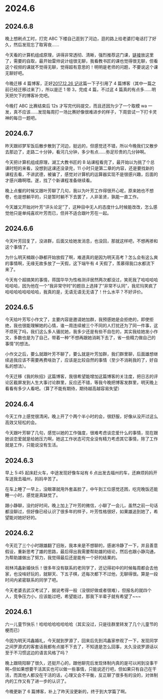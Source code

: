 # 2024.6

## 2024.6.8

晚上想刷点工时，打完 ABC 下楼自己逛到了河边，逛的路上给老婆打电话打了好久，然后发现忘了取宵夜……

今天看的计算机组成原理，讲得非常透彻、清晰，强烈推荐这门课，[链接](https://www.bilibili.com/video/BV1ps4y1d73V)放这里了，需要的自取，最开始雷帅说计组很无聊，我看教书匠的课也觉得很无聊，但看这个视频的课就不觉得无聊，觉得超有意思的！明明是老师的问题，不要说这个课无聊好吧。

今晚迁移 4 篇博客，正好[2017.12.26 记](https://exroc.github.io/%E6%9D%82%E8%AE%B0/%E5%A4%A7%E5%AD%A6/2017-12-26-%E8%AE%B0/)这篇一下子引用了 4 篇博客（其中一篇之前已经迁移过来了），所以是迁 1 带 3，完成 4 篇，不过这 4 篇真的有点多……明天把欠下的博客补完吧。

今晚打 ABC 比赛结束后 12s 才写完代码提交，而且还因为少了一个取模 wa 一发，真不应该……发现每周打一场比赛好像很难进步的样子，下周尝试一下打卡灵神的每日一题吧。

## 2024.6.7

昨天跟祁梦军饭后散步散到了河边，挺远的，但感觉还不错，所以今晚我们又散步去那边了，走路二十分钟，看河几分钟，多少有点……弥足珍贵的几分钟啊。

 今天把计算机组成原理，湖工大教书匠的 B 站课程看完了，最开始以为挑了个总课时短的来看，没想到这课还没录完，11 小时只是第二章的内容，还是要找新的课程去看，不讲武德，被骗了，感觉对计算机的运算器实现不是很感兴趣，后面的才感兴趣啊喂。遂，找了个新课程准备继续看。

晚上点餐的时候又跟叶芳聊了几句，我以为叶芳工作得很开心呢，原来她也不想卷，也是想躺平的，只是暂时躺不下去罢了，人非圣贤，孰能一直工作。

今天雄又开始对叶芳“评头论足”了，这种目中无人的态度什么时候能改改，怎么感觉他只是单纯喜欢叶芳而已，但并不适合跟叶芳在一起。

## 2024.6.6

今天叶芳回复了，没进群，后面又给她发消息，也没回，那就这样吧，不想再掺和这个事情了。

为什么明天楠跟小静都开始放假了啊，难道真的是因为明天高考？怎么会有这么爽的事情啊，无缘无故多放了一天假，这下端午有 4 天假了，羡慕得我口水都流下来了。

今天有个超搞笑的事情，蒋国华华为性格测评居然两次都没过，笑死我了哈哈哈哈哈哈哈，因为他在一个“我非常守时”的题目上选择了“非常不认同”，我尼玛笑疯了哈哈哈哈哈哈哈哈，我真的是，无语无语无无语了！什么水平？不好评价。

## 2024.6.5

今天给叶芳写小作文了，主要内容是邀请她加群，我预感她是会拒绝的，即使拒绝，我也很能理解她的心情，谁一周连续被三个不同的人打扰还为了同一件事，这不烦死了吗，我们这么多人骚扰她，我多少还是有些不自在的，其实我给她发小作文，多数也是为了自己，带着一种“不想再跟她消耗下去了，省一些精力做自己的事情”的想法。

小作文之后，要么就跟叶芳不聊了，要么就是叶芳加群，我们群里聊，后面雄想继续追我应该不需要再费啥劲了，应该是比较自然的事情（至少不消耗我的了，好自私的想法）。

今天迁移《我的秋招》这篇博客，我很希望能增加这篇博客的关注度，把日志的评论区截屏发到人生大事讨论群里，反应还不错，等我今晚把博客发群里，明天晚上看看有多少人看吧。（算了不能有期待，期待越高越容易失望）

## 2024.6.4

今天工作上感觉很清闲，晚上开了个两个半小时的会，很舒服，好像从没开过这么高效又轻松的会。

今天跟叶芳聊了几句，感觉以她的工作强度，很难考虑谈恋爱什么的事情，现在跟她谈恋爱就是给她压力啊，她这工作状态可完全没有精力考虑其它事情，除了工作就是工作，只能说没有生活。

## 2024.6.3

早上 5:45 起床赶火车，中途发现好像车站有 6 点出发去福州的车，还麻烦妈妈开车送我去福州，妈妈辛苦了。

在车上睡了一早上，没眼罩就用外套盖脸了，中午到工位感觉还困，吃完晚饭还能睡一小时，感觉是真缺觉了。

跟小静聊，没约好时间，晚上加上了叶芳的微信，小聊了一会儿，虽然之前一句话都没聊过，但好像已经认识了很多年的样子，叶芳性格很好，如果雄追到她了，希望能对她好好的。

## 2024.6.2

今天花了三个小时跟雄翻了旧账，我本来是不想聊的，感谢冷静了一下，并且善意假设，重新思考了雄的思路，最后得出我需要帮助雄的结论，然后也跟小静沟通，为帮助雄做出了努力，我觉得最后还是能有一个好的结果的。

祝林鸿鑫新婚快乐！很多年没有联系的老同学了，还记得初中的时候每周都会去他家，也没啥好玩的，就聊天、下五子棋，还每次都下不过他，无聊得很。算是一段时间内紧密联系的同学了吧。

今天老婆去武汉考试了，据说考得一般（没很好做或者很难），但报名的就四个人，竞争压力小，应该能过吧，希望能过，那我下半辈子就有希望了~~~

## 2024.6.1

六一儿童节快乐！哈哈哈哈哈哈哈哈（其实没过，只是往群里转发了几个儿童节的梗而已）

今因为明天鸿鑫婚礼，今天就到罗源了，回来后先到鸿鑫家参观了一下，发现同学之间罗源式的客套话我都有点接不下去了，不知道是怎么回事，太久没说罗源话以至于不习惯这边的语言风格了吗？

晚上跟晓阳聊了很久，还挺开心的，跟他聊完后发现体制内真的是可以闲到没事干啊~但如果想要干活其实也可以做一些事情，只能说还行吧，但如果只有自己在干活，而其他人都没在干活的话，心理又会不平衡，反正聊了很多有的没的，对体制内的工作又有了进一步的认识了。

今晚更新了 6 篇博客，补上了昨天没更新的，终于到大学篇了啊。

